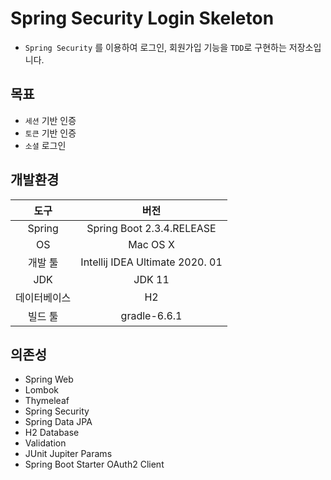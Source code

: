 # Spring Security Login Skeleton
- `Spring Security` 를 이용하여 로그인, 회원가입 기능을 `TDD`로 구현하는 저장소입니다.

## 목표

- `세션` 기반 인증
- `토큰` 기반 인증
- `소셜` 로그인

## 개발환경

|     도구     |              버전               |
| :----------: | :-----------------------------: |
|    Spring    |    Spring Boot 2.3.4.RELEASE    |
|      OS      |            Mac OS X             |
|   개발 툴    | Intellij IDEA Ultimate 2020. 01 |
|     JDK      |             JDK 11              |
| 데이터베이스 |               H2                |
|   빌드 툴    |          gradle-6.6.1           |

## 의존성

- Spring Web
- Lombok
- Thymeleaf
- Spring Security
- Spring Data JPA
- H2 Database
- Validation
- JUnit Jupiter Params
- Spring Boot Starter OAuth2 Client